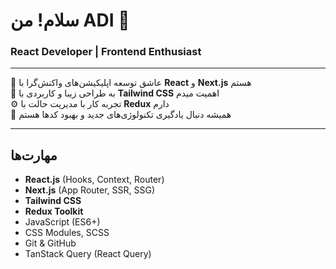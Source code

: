 # سلام! من ADI 👋

### React Developer | Frontend Enthusiast

---

🌟 عاشق توسعه اپلیکیشن‌های واکنش‌گرا با **React** و **Next.js** هستم  
🎨 به طراحی زیبا و کاربردی با **Tailwind CSS** اهمیت میدم  
⚙️ تجربه کار با مدیریت حالت با **Redux** دارم  
🚀 همیشه دنبال یادگیری تکنولوژی‌های جدید و بهبود کدها هستم  

---

## مهارت‌ها

- **React.js** (Hooks, Context, Router)  
- **Next.js** (App Router, SSR, SSG)  
- **Tailwind CSS**  
- **Redux Toolkit**  
- JavaScript (ES6+)  
- CSS Modules, SCSS  
- Git & GitHub  
- TanStack Query (React Query)  
